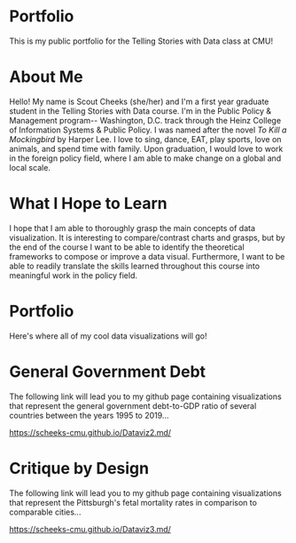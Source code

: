 # Portfolio
This is my public portfolio for the Telling Stories with Data class at CMU!

# About Me
Hello! My name is Scout Cheeks (she/her) and I'm a first year graduate student in the Telling Stories with Data course. I'm in the Public Policy & Management program-- Washington, D.C. track through the Heinz College of Information Systems & Public Policy. I was named after the novel *To Kill a Mockingbird* by Harper Lee. I love to sing, dance, EAT, play sports, love on animals, and spend time with family. Upon graduation, I would love to work in the foreign policy field, where I am able to make change on a global and local scale.

# What I Hope to Learn
I hope that I am able to thoroughly grasp the main concepts of data visualization. It is interesting to compare/contrast charts and grasps, but by the end of the course I want to be able to identify the theoretical frameworks to compose or improve a data visual. Furthermore, I want to be able to readily translate the skills learned throughout this course into meaningful work in the policy field. 

# Portfolio
Here's where all of my cool data visualizations will go!

# General Government Debt

The following link will lead you to my github page containing visualizations that represent the general government debt-to-GDP ratio of several countries between the years 1995 to 2019...

https://scheeks-cmu.github.io/Dataviz2.md/


# Critique by Design

The following link will lead you to my github page containing visualizations that represent the Pittsburgh's fetal mortality rates in comparison to comparable cities...

https://scheeks-cmu.github.io/Dataviz3.md/
